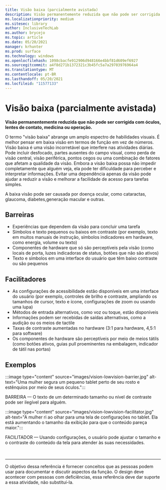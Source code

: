 ```yaml
---
title: Visão baixa (parcialmente avistada)
description: Visão permanentemente reduzida que não pode ser corrigida com óculos, lentes de contato, medicina ou operação.
ms.localizationpriority: medium
ms.sitesec: library
author: InclusiveTechLab
ms.author: brycejo
ms.topic: article
ms.date: 05/20/2021
manager: krhunter
ms.prod: surface
ms.technology: windows
ms.openlocfilehash: 1098cbacfe912906d948166e4bbf81d609ef6927
ms.sourcegitcommit: a4f8d271b1372321c3b45fc5a7a29703976964a4
ms.translationtype: MT
ms.contentlocale: pt-BR
ms.lasthandoff: 05/20/2021
ms.locfileid: "11577133"
---
```

# <a name="low-vision-partially-sighted"></a>Visão baixa (parcialmente avistada)

**Visão permanentemente reduzida que não pode ser corrigida com óculos, lentes de contato, medicina ou operação.**

O termo "visão baixa" abrange um amplo espectro de habilidades visuais. É melhor pensar em baixa visão em termos de função em vez de números. Visão baixa é uma visão incorretável que interfere nas atividades diárias. Pode incluir desfocado, partes ausentes do campo visual, como perda de visão central, visão periférica, pontos cegos ou uma combinação de fatores que afetam a qualidade da visão. Embora a visão baixa possa não impedir completamente que alguém veja, ela pode ter dificuldade para perceber e interpretar informações. Evitar uma dependência apenas da visão pode ajudar a reduzir a visão e melhorar a facilidade de acesso para tarefas simples.

A baixa visão pode ser causada por doença ocular, como cataractas, glaucoma, diabetes,generação macular e outras.

## <a name="barriers"></a>Barreiras
* Experiências que dependem da visão para concluir uma tarefa
* Símbolos e texto pequenos ou baixos em contraste (por exemplo, texto em muitos manuais de instrução, símbolos indicadores em hardware, como energia, volume ou texto)
* Componentes de hardware que só são perceptíveis pela visão (como locais de porta, luzes indicadoras de status, botões que não são ativos)
* Texto e símbolos em uma interface do usuário que têm baixo contraste ou são pequenos

## <a name="facilitators"></a>Facilitadores
* As configurações de acessibilidade estão disponíveis em uma interface do usuário (por exemplo, controles de brilho e contraste, ampliando os tamanhos de cursor, texto e ícone, configurações de zoom ou usando uma lupa)
* Métodos de entrada alternativos, como voz ou toque, estão disponíveis
* Informações podem ser recebidas de saídas alternativas, como a audição ou os meios de tactile
* Taxas de contraste aumentadas no hardware (3:1 para hardware, 4,5:1 para software)
* Os componentes de hardware são perceptíveis por meio de meios tátils (como botões ativos, guias pull proeminentes na embalagem, indicador de tátil nas portas)


## <a name="examples"></a>Exemplos

:::image type="content" source="images/vision-lowvision-barrier.jpg" alt-text="Uma mulher segura um pequeno tablet perto de seu rosto e estênquios por meio de seus óculos.":::

BARREIRA — O texto de um determinado tamanho ou nível de contraste pode ser ilegível para alguém.

:::image type="content" source="images/vision-lowvision-facilitator.jpg" alt-text="A mulher ri ao olhar para uma tela de configurações no tablet. Ela está aumentando o tamanho da exibição para que o conteúdo pareça maior.":::

FACILITADOR — Usando configurações, o usuário pode ajustar o tamanho e o contraste do conteúdo da tela para atender às suas necessidades. 

&nbsp;

[comment]: # (Instrução Footer)
___
O objetivo dessa referência é fornecer conceitos que as pessoas podem usar para documentar e discutir aspectos da função. O design deve acontecer com pessoas com deficiências, essa referência deve dar suporte a essa atividade, não substituí-la. 